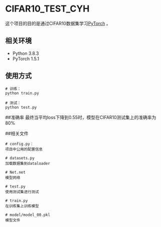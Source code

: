 # CIFAR10_TEST_CYH

这个项目的目的是通过CIFAR10数据集学习[PyTorch](http://pytorch.org/)	。

## 相关环境
- Python 3.8.3
- PyTorch 1.5.1

## 使用方式
```
# 训练：
python train.py

# 测试：
python test.py

```

##准确率
最终当平均loss下降到0.55时，模型在CIFAR10测试集上的准确率为80%

##相关文件
```
# config.py：
项目中公用的配置信息

# datasets.py
加载数据集到dataloader

# Net.net
模型网络

# test.py
使用测试集进行测试

# train.py
在训练集上训练模型

# model/model_00.pkl
模型文件

```